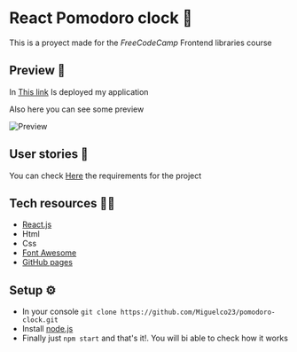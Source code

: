 # React Pomodoro clock 🍅

This is a proyect made for the *FreeCodeCamp* Frontend libraries course

## Preview 👀

In [This link](https://miguelco23.github.io/pomodoro-clock/) Is deployed my application

Also here you can see some preview

![Preview](https://i.imgur.com/R6Eu6EI.png)

## User stories 📄

You can check [Here](https://www.freecodecamp.org/learn/front-end-development-libraries/front-end-development-libraries-projects/build-a-25--5-clock) the requirements for the project

## Tech resources 👨‍💻

* [React.js](https://reactjs.org/) 
* Html 
* Css
* [Font Awesome](https://fontawesome.com)
* [GitHub pages](https://pages.github.com/)


## Setup ⚙
* In your console `git clone https://github.com/Miguelco23/pomodoro-clock.git`
* Install [node.js](https://nodejs.org/es/)
* Finally just `npm start` and that's it!. You will bi able to check how it works

